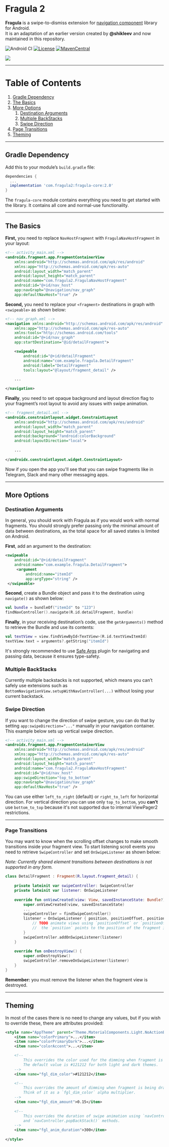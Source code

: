 # Fragula 2

**Fragula** is a swipe-to-dismiss extension for [navigation component](https://developer.android.com/guide/navigation/navigation-getting-started) library for Android.  
It is an adaptation of an earlier version created by **@shikleev** and now maintained in this repository.

![Android CI](https://github.com/massivemadness/Fragula/workflows/Android%20CI/badge.svg) [![License](https://img.shields.io/badge/License-Apache%202.0-blue.svg)](https://opensource.org/licenses/Apache-2.0) [![MavenCentral](https://img.shields.io/maven-central/v/com.fragula2/fragula-core?label=Download)](https://repo1.maven.org/maven2/com/fragula2/fragula-core/)

![](.github/images/showcase.gif)

---

# Table of Contents

1. [Gradle Dependency](#gradle-dependency)
2. [The Basics](#the-basics)
3. [More Options](#more-options)
    1. [Destination Arguments](#destination-arguments)
    2. [Multiple BackStacks](#multiple-backstacks)
    3. [Swipe Direction](#swipe-direction)
4. [Page Transitions](#page-transitions)
5. [Theming](#theming)

---

## Gradle Dependency

Add this to your module’s `build.gradle` file:

```gradle
dependencies {
  ...
  implementation 'com.fragula2:fragula-core:2.0'
}
```

The `fragula-core` module contains everything you need to get started with the library. It contains all core and normal-use functionality.

---

## The Basics

**First,** you need to replace `NavHostFragment` with `FragulaNavHostFragment` in your layout:

```xml
<!-- activity_main.xml -->
<androidx.fragment.app.FragmentContainerView
    xmlns:android="http://schemas.android.com/apk/res/android"
    xmlns:app="http://schemas.android.com/apk/res-auto"
    android:layout_width="match_parent"
    android:layout_height="match_parent"
    android:name="com.fragula2.FragulaNavHostFragment" 
    android:id="@+id/nav_host"
    app:navGraph="@navigation/nav_graph"
    app:defaultNavHost="true" />
```

**Second,** you need to replace your `<fragment>` destinations in graph with `<swipeable>` as shown below:

```xml
<!-- nav_graph.xml -->
<navigation xmlns:android="http://schemas.android.com/apk/res/android"
    xmlns:app="http://schemas.android.com/apk/res-auto"
    xmlns:tools="http://schemas.android.com/tools"
    android:id="@+id/nav_graph"
    app:startDestination="@id/detailFragment">

    <swipeable
        android:id="@+id/detailFragment"
        android:name="com.example.fragula.DetailFragment"
        android:label="DetailFragment"
        tools:layout="@layout/fragment_detail" />

    ...
    
</navigation>
```

**Finally**, you need to set opaque background and layout direction flag to your fragment’s root 
layout to avoid any issues with swipe animation.

```xml
<!-- fragment_detail.xml -->
<androidx.constraintlayout.widget.ConstraintLayout
    xmlns:android="http://schemas.android.com/apk/res/android"
    android:layout_width="match_parent"
    android:layout_height="match_parent"
    android:background="?android:colorBackground"
    android:layoutDirection="local">
    
    ...
    
</androidx.constraintlayout.widget.ConstraintLayout>
```

Now if you open the app you'll see that you can swipe fragments like in Telegram, Slack and many 
other messaging apps.

---

## More Options

### Destination Arguments

In general, you should work with Fragula as if you would work with normal fragments. You should 
strongly prefer passing only the minimal amount of data between destinations, as the total space
for all saved states is limited on Android.

**First**, add an argument to the destination:

```xml
<swipeable 
    android:id="@+id/detailFragment"
    android:name="com.example.fragula.DetailFragment">
     <argument
         android:name="itemId"
         app:argType="string" />
 </swipeable>
```

**Second**, create a Bundle object and pass it to the destination using `navigate()` as shown below: 

```kotlin
val bundle = bundleOf("itemId" to "123")
findNavController().navigate(R.id.detailFragment, bundle)
```

**Finally**, in your receiving destination’s code, use the `getArguments()` method to retrieve the
Bundle and use its contents:

```kotlin
val textView = view.findViewById<TextView>(R.id.textViewItemId)
textView.text = arguments?.getString("itemId")
```

It's strongly recommended to use [Safe Args](https://developer.android.com/jetpack/androidx/releases/navigation#safe_args)
plugin for navigating and passing data, because it ensures type-safety.

### Multiple BackStacks

Currently multiple backstacks is not supported, which means you can’t safely use extensions such as 
`BottomNavigationView.setupWithNavController(...)` without losing your current backstack.

### Swipe Direction

If you want to change the direction of swipe gesture, you can do that by setting
`app:swipeDirection="..."` manually in your navigation container. This example below sets up
vertical swipe direction.

```xml
<!-- activity_main.xml -->
<androidx.fragment.app.FragmentContainerView
    xmlns:android="http://schemas.android.com/apk/res/android"
    xmlns:app="http://schemas.android.com/apk/res-auto"
    android:layout_width="match_parent"
    android:layout_height="match_parent"
    android:name="com.fragula2.FragulaNavHostFragment" 
    android:id="@+id/nav_host" 
    app:swipeDirection="top_to_bottom"
    app:navGraph="@navigation/nav_graph"
    app:defaultNavHost="true" />
```

You can use either `left_to_right` (default) or `right_to_left` for horizontal direction.
For vertical direction you can use only `top_to_bottom`, you **can’t** use `bottom_to_top` because 
it's not supported due to internal ViewPager2 restrictions.

---

### Page Transitions

You may want to know when the scrolling offset changes to make smooth transitions inside your 
fragment view. To start listening scroll events you need to retrieve `SwipeController` and set 
`OnSwipeListener` as shown below:

*Note: Currently shared element transitions between destinations is not supported in any form.*

```kotlin
class DetailFragment : Fragment(R.layout.fragment_detail) {
   
    private lateinit var swipeController: SwipeController
    private lateinit var listener: OnSwipeListener
    
    override fun onViewCreated(view: View, savedInstanceState: Bundle?) {
        super.onViewCreated(view, savedInstanceState)
        ...
        swipeController = findSwipeController()
        listener = OnSwipeListener { position, positionOffset, positionOffsetPixels ->
            // TODO animate views using `positionOffset` or `positionOffsetPixels`.
            //  the `position` points to the position of the fragment in backstack
        }
        swipeController.addOnSwipeListener(listener)
    }
   
    override fun onDestroyView() {
        super.onDestroyView()
        swipeController.removeOnSwipeListener(listener)
    }
}
```

**Remember:** you must remove the listener when the fragment view is destroyed.

---

## Theming

In most of the cases there is no need to change any values, but if you wish to override these, 
there are attributes provided:

```xml
<style name="AppTheme" parent="Theme.MaterialComponents.Light.NoActionBar">
    <item name="colorPrimary">...</item>
    <item name="colorPrimaryDark">...</item>
    <item name="colorAccent">...</item>

    <!--
        This overrides the color used for the dimming when fragment is being dragged.
        The default value is #121212 for both light and dark themes.
    -->
    <item name="fgl_dim_color">#121212</item>

    <!--
        This overrides the amount of dimming when fragment is being dragged.
        Think of it as a `fgl_dim_color` alpha multiplier.
    -->
    <item name="fgl_dim_amount">0.15</item>
   
    <!--
        This overrides the duration of swipe animation using `navController.navigate(...)` 
        and `navController.popBackStack()` methods.
    -->
    <item name="fgl_anim_duration">300</item>
   
</style>
```